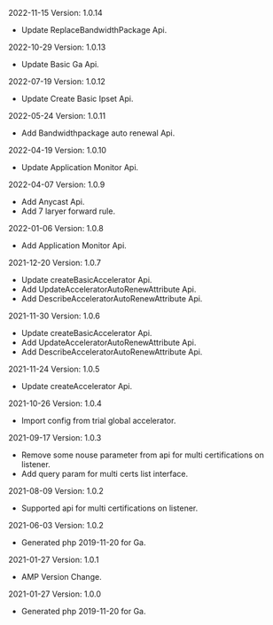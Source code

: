 2022-11-15 Version: 1.0.14
- Update ReplaceBandwidthPackage Api.

2022-10-29 Version: 1.0.13
- Update Basic Ga Api.

2022-07-19 Version: 1.0.12
- Update Create Basic Ipset Api.

2022-05-24 Version: 1.0.11
- Add Bandwidthpackage auto renewal Api.

2022-04-19 Version: 1.0.10
- Update Application Monitor Api.

2022-04-07 Version: 1.0.9
- Add Anycast Api.
- Add 7 laryer forward rule.

2022-01-06 Version: 1.0.8
- Add Application Monitor Api.

2021-12-20 Version: 1.0.7
- Update createBasicAccelerator Api.
- Add UpdateAcceleratorAutoRenewAttribute Api.
- Add DescribeAcceleratorAutoRenewAttribute Api.

2021-11-30 Version: 1.0.6
- Update createBasicAccelerator Api.
- Add UpdateAcceleratorAutoRenewAttribute Api.
- Add DescribeAcceleratorAutoRenewAttribute Api.

2021-11-24 Version: 1.0.5
- Update createAccelerator Api.

2021-10-26 Version: 1.0.4
- Import config from trial global accelerator.

2021-09-17 Version: 1.0.3
- Remove some nouse parameter from api for multi certifications on listener.
- Add query param for multi certs list interface.

2021-08-09 Version: 1.0.2
- Supported api for multi certifications on listener.

2021-06-03 Version: 1.0.2
- Generated php 2019-11-20 for Ga.

2021-01-27 Version: 1.0.1
- AMP Version Change.

2021-01-27 Version: 1.0.0
- Generated php 2019-11-20 for Ga.

